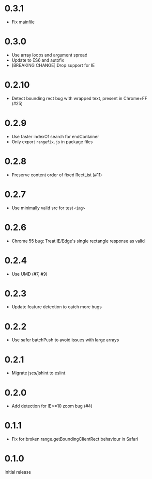 0.3.1
=====

* Fix mainfile

0.3.0
=====

* Use array loops and argument spread
* Update to ES6 and autofix
* [BREAKING CHANGE] Drop support for IE

0.2.10
======

* Detect bounding rect bug with wrapped text, present in Chrome+FF (#25)

0.2.9
=====

* Use faster indexOf search for endContainer
* Only export `rangefix.js` in package files

0.2.8
=====

* Preserve content order of fixed RectList (#11)

0.2.7
=====

* Use minimally valid src for test `<img>`

0.2.6
=====

* Chrome 55 bug: Treat IE/Edge's single rectangle response as valid

0.2.4
=====

* Use UMD (#7, #9)

0.2.3
=====

* Update feature detection to catch more bugs

0.2.2
=====

* Use safer batchPush to avoid issues with large arrays

0.2.1
=====

* Migrate jscs/jshint to eslint

0.2.0
=====

* Add detection for IE<=10 zoom bug (#4)

0.1.1
=====

* Fix for broken range.getBoundingClientRect behaviour in Safari

0.1.0
=====

Initial release
